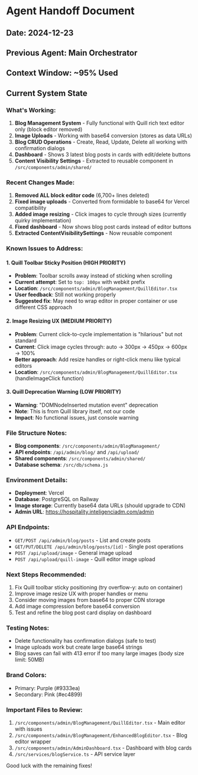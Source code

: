 # Agent Handoff Document
## Date: 2024-12-23
## Previous Agent: Main Orchestrator
## Context Window: ~95% Used

## Current System State

### What's Working:
1. **Blog Management System** - Fully functional with Quill rich text editor only (block editor removed)
2. **Image Uploads** - Working with base64 conversion (stores as data URLs)
3. **Blog CRUD Operations** - Create, Read, Update, Delete all working with confirmation dialogs
4. **Dashboard** - Shows 3 latest blog posts in cards with edit/delete buttons
5. **Content Visibility Settings** - Extracted to reusable component in `/src/components/admin/shared/`

### Recent Changes Made:
1. **Removed ALL block editor code** (6,700+ lines deleted)
2. **Fixed image uploads** - Converted from formidable to base64 for Vercel compatibility
3. **Added image resizing** - Click images to cycle through sizes (currently quirky implementation)
4. **Fixed dashboard** - Now shows blog post cards instead of editor buttons
5. **Extracted ContentVisibilitySettings** - Now reusable component

### Known Issues to Address:

#### 1. Quill Toolbar Sticky Position (HIGH PRIORITY)
- **Problem**: Toolbar scrolls away instead of sticking when scrolling
- **Current attempt**: Set to `top: 100px` with webkit prefix
- **Location**: `/src/components/admin/BlogManagement/QuillEditor.tsx`
- **User feedback**: Still not working properly
- **Suggested fix**: May need to wrap editor in proper container or use different CSS approach

#### 2. Image Resizing UX (MEDIUM PRIORITY)
- **Problem**: Current click-to-cycle implementation is "hilarious" but not standard
- **Current**: Click image cycles through: auto → 300px → 450px → 600px → 100%
- **Better approach**: Add resize handles or right-click menu like typical editors
- **Location**: `/src/components/admin/BlogManagement/QuillEditor.tsx` (handleImageClick function)

#### 3. Quill Deprecation Warning (LOW PRIORITY)
- **Warning**: "DOMNodeInserted mutation event" deprecation
- **Note**: This is from Quill library itself, not our code
- **Impact**: No functional issues, just console warning

### File Structure Notes:
- **Blog components**: `/src/components/admin/BlogManagement/`
- **API endpoints**: `/api/admin/blog/` and `/api/upload/`
- **Shared components**: `/src/components/admin/shared/`
- **Database schema**: `/src/db/schema.js`

### Environment Details:
- **Deployment**: Vercel
- **Database**: PostgreSQL on Railway
- **Image storage**: Currently base64 data URLs (should upgrade to CDN)
- **Admin URL**: https://hospitality.inteligenciadm.com/admin

### API Endpoints:
- `GET/POST /api/admin/blog/posts` - List and create posts
- `GET/PUT/DELETE /api/admin/blog/posts/[id]` - Single post operations
- `POST /api/upload/image` - General image upload
- `POST /api/upload/quill-image` - Quill editor image upload

### Next Steps Recommended:
1. Fix Quill toolbar sticky positioning (try overflow-y: auto on container)
2. Improve image resize UX with proper handles or menu
3. Consider moving images from base64 to proper CDN storage
4. Add image compression before base64 conversion
5. Test and refine the blog post card display on dashboard

### Testing Notes:
- Delete functionality has confirmation dialogs (safe to test)
- Image uploads work but create large base64 strings
- Blog saves can fail with 413 error if too many large images (body size limit: 50MB)

### Brand Colors:
- Primary: Purple (#9333ea)
- Secondary: Pink (#ec4899)

### Important Files to Review:
1. `/src/components/admin/BlogManagement/QuillEditor.tsx` - Main editor with issues
2. `/src/components/admin/BlogManagement/EnhancedBlogEditor.tsx` - Blog editor wrapper
3. `/src/components/admin/AdminDashboard.tsx` - Dashboard with blog cards
4. `/src/services/blogService.ts` - API service layer

Good luck with the remaining fixes!